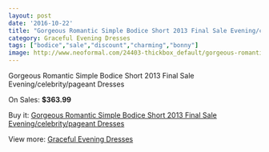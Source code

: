 ```yaml
---
layout: post
date: '2016-10-22'
title: "Gorgeous Romantic Simple Bodice Short 2013 Final Sale Evening/celebrity/pageant Dresses"
category: Graceful Evening Dresses
tags: ["bodice","sale","discount","charming","bonny"]
image: http://www.neoformal.com/24403-thickbox_default/gorgeous-romantic-simple-bodice-short-2013-final-sale-evening-celebrity-pageant-dresses.jpg
---
```

Gorgeous Romantic Simple Bodice Short 2013 Final Sale Evening/celebrity/pageant Dresses

On Sales: **$363.99**
<a href="https://www.neoformal.com/en/graceful-evening-dresses/8294-gorgeous-romantic-simple-bodice-short-2013-final-sale-evening-celebrity-pageant-dresses.html"><amp-img layout="responsive" width="600" height="600" src="//www.neoformal.com/24403-thickbox_default/gorgeous-romantic-simple-bodice-short-2013-final-sale-evening-celebrity-pageant-dresses.jpg" alt="Gorgeous Romantic Simple Bodice Short 2013 Final Sale Evening/celebrity/pageant Dresses 0" /></a>
<a href="https://www.neoformal.com/en/graceful-evening-dresses/8294-gorgeous-romantic-simple-bodice-short-2013-final-sale-evening-celebrity-pageant-dresses.html"><amp-img layout="responsive" width="600" height="600" src="//www.neoformal.com/24404-thickbox_default/gorgeous-romantic-simple-bodice-short-2013-final-sale-evening-celebrity-pageant-dresses.jpg" alt="Gorgeous Romantic Simple Bodice Short 2013 Final Sale Evening/celebrity/pageant Dresses 1" /></a>

Buy it: [Gorgeous Romantic Simple Bodice Short 2013 Final Sale Evening/celebrity/pageant Dresses](https://www.neoformal.com/en/graceful-evening-dresses/8294-gorgeous-romantic-simple-bodice-short-2013-final-sale-evening-celebrity-pageant-dresses.html "Gorgeous Romantic Simple Bodice Short 2013 Final Sale Evening/celebrity/pageant Dresses")

View more: [Graceful Evening Dresses](https://www.neoformal.com/en/151-graceful-evening-dresses "Graceful Evening Dresses")